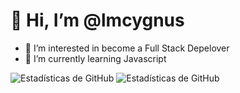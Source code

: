 # 👋 Hi, I’m @lmcygnus
- 👀 I’m interested in become a Full Stack Depelover
- 🌱 I’m currently learning Javascript
<!---
lmcygnus/lmcygnus is a ✨ special ✨ repository because its `README.md` (this file) appears on your GitHub profile.
You can click the Preview link to take a look at your changes.
--->
![Estadísticas de GitHub](https://github-readme-stats.vercel.app/api?username=lmcgynus%29)
![Estadísticas de GitHub](https://github-readme-stats.vercel.app/api?username=lmcgynus%29)


